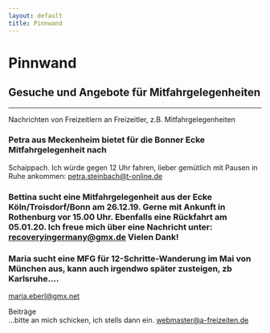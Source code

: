```yaml
---
layout: default
title: Pinnwand
---
```

# Pinnwand

## Gesuche und Angebote für Mitfahrgelegenheiten

-----------------------------------------------------------------------

Nachrichten von Freizeitlern an Freizeitler, z.B.
Mitfahrgelegenheiten

### Petra aus Meckenheim bietet für die Bonner Ecke Mitfahrgelegenheit nach
Schaippach. Ich würde gegen 12 Uhr fahren, lieber gemütlich mit Pausen
in Ruhe ankommen: <petra.steinbach@t-online.de>

### Bettina sucht eine Mitfahrgelegenheit aus der Ecke Köln/Troisdorf/Bonn am 26.12.19. Gerne mit Ankunft in Rothenburg vor 15.00 Uhr. Ebenfalls eine Rückfahrt am 05.01.20. Ich freue mich über eine Nachricht unter: <recoveryingermany@gmx.de> Vielen Dank!


### Maria sucht eine MFG für 12-Schritte-Wanderung im Mai von München aus, kann auch irgendwo später zusteigen, zb Karlsruhe….

<maria.eberl@gmx.net>


Beiträge<br>
...bitte an mich schicken, ich stells dann ein.
<webmaster@a-freizeiten.de>


